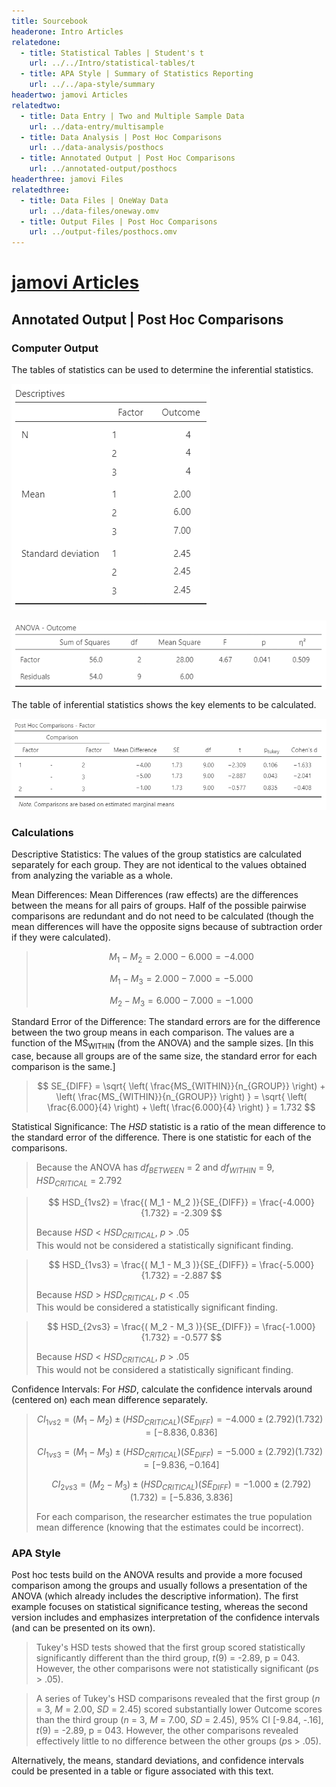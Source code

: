 ```yaml
---
title: Sourcebook
headerone: Intro Articles
relatedone:
  - title: Statistical Tables | Student's t
    url: ../../Intro/statistical-tables/t
  - title: APA Style | Summary of Statistics Reporting
    url: ../../apa-style/summary
headertwo: jamovi Articles
relatedtwo:
  - title: Data Entry | Two and Multiple Sample Data
    url: ../data-entry/multisample
  - title: Data Analysis | Post Hoc Comparisons
    url: ../data-analysis/posthocs
  - title: Annotated Output | Post Hoc Comparisons
    url: ../annotated-output/posthocs
headerthree: jamovi Files
relatedthree:
  - title: Data Files | OneWay Data
    url: ../data-files/oneway.omv
  - title: Output Files | Post Hoc Comparisons
    url: ../output-files/posthocs.omv
---
```


# [jamovi Articles](../index.md)

## Annotated Output | Post Hoc Comparisons

### Computer Output

The tables of statistics can be used to determine the inferential statistics.

![Screenshot of descriptive table](posthocs2.png)

![Screenshot of inferential table](posthocs3.png) 

The table of inferential statistics shows the key elements to be calculated.

![Screenshot of inferential table](posthocs4.png)

### Calculations

Descriptive Statistics: The values of the group statistics are calculated separately for each group. They are not identical to the values obtained from analyzing the variable as a whole.

Mean Differences: Mean Differences (raw effects) are the differences between the means for all pairs of groups. Half of the possible pairwise comparisons are redundant and do not need to be calculated (though the mean differences will have the opposite signs because of subtraction order if they were calculated).

> $$ M_1 - M_2 = 2.000 − 6.000 =  −4.000 $$
>
> $$ M_1 - M_3 = 2.000 − 7.000 = −5.000 $$
>
> $$ M_2 - M_3 = 6.000 − 7.000 = −1.000 $$

Standard Error of the Difference: The standard errors are for the difference between the two group means in each comparison. The values are a function of the MS<sub>WITHIN</sub> (from the ANOVA) and the sample sizes. \[In this case, because all groups are of the same size, the standard error for each comparison is the same.\]

> $$ SE_{DIFF} = \sqrt{ \left( \frac{MS_{WITHIN}}{n_{GROUP}} \right) + \left( \frac{MS_{WITHIN}}{n_{GROUP}} \right) } = \sqrt{ \left( \frac{6.000}{4} \right) + \left( \frac{6.000}{4} \right) } = 1.732 $$

Statistical Significance: The *HSD* statistic is a ratio of the mean difference to the standard error of the difference. There is one statistic for each of the comparisons.

> Because the ANOVA has *df<sub>BETWEEN</sub>* = 2 and *df<sub>WITHIN</sub>* = 9, *HSD<sub>CRITICAL</sub>* = 2.792

> $$ HSD_{1vs2} = \frac{( M_1 - M_2 )}{SE_{DIFF}} = \frac{-4.000}{1.732} = -2.309 $$
>
> Because *HSD* < *HSD<sub>CRITICAL</sub>*, *p* > .05  
> This would not be considered a statistically significant finding.

> $$ HSD_{1vs3} = \frac{( M_1 - M_3 )}{SE_{DIFF}} = \frac{-5.000}{1.732} = -2.887 $$
>
> Because *HSD* > *HSD<sub>CRITICAL</sub>*, *p* < .05  
> This would be considered a statistically significant finding.

> $$ HSD_{2vs3} = \frac{( M_2 - M_3 )}{SE_{DIFF}} = \frac{-1.000}{1.732} = -0.577 $$
>
> Because *HSD* < *HSD<sub>CRITICAL</sub>*, *p* > .05  
> This would not be considered a statistically significant finding.

Confidence Intervals: For *HSD*, calculate the confidence intervals around (centered on) each mean difference separately.

> $$ CI_{1vs2} = ( M_1 - M_2 ) \pm (HSD_{CRITICAL}) ( SE_{DIFF}) = -4.000 \pm (2.792) (1.732) = [ −8.836, 0.836 ] $$
>
> $$ CI_{1vs3} = ( M_1 - M_3 ) \pm (HSD_{CRITICAL}) ( SE_{DIFF}) = -5.000 \pm (2.792) (1.732) = [ −9.836, −0.164 ] $$
>
> $$ CI_{2vs3} = ( M_2 - M_3 ) \pm (HSD_{CRITICAL}) ( SE_{DIFF}) = -1.000 \pm (2.792) (1.732) = [ −5.836, 3.836 ] $$
>
> For each comparison, the researcher estimates the true population mean difference (knowing that the estimates could be incorrect).

### APA Style

Post hoc tests build on the ANOVA results and provide a more focused comparison among the groups and usually follows a presentation of the ANOVA (which already includes the descriptive information). The first example focuses on statistical significance testing, whereas the second version includes and emphasizes interpretation of the confidence intervals (and can be presented on its own). 

> Tukey's HSD tests showed that the first group scored statistically significantly different than the third group, *t*(9) = -2.89, p = 043. However, the other comparisons were not statistically significant (*p*s > .05).

> A series of Tukey's HSD comparisons revealed that the first group (*n* = 3, *M* = 2.00, *SD* = 2.45) scored substantially lower Outcome scores than the third group (*n* = 3, *M* = 7.00, *SD* = 2.45), 95% CI [-9.84, -.16], *t*(9) = -2.89, p = 043. However, the other comparisons revealed effectively little to no difference between the other groups (*p*s > .05).

Alternatively, the means, standard deviations, and confidence intervals could be presented in a table or figure associated with this text.
